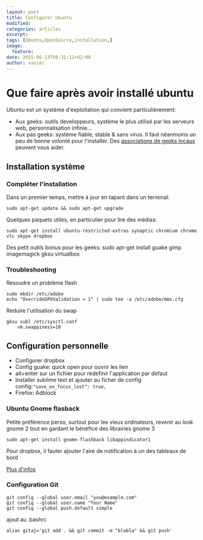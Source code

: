 ```yaml
---
layout: post
title: Configurer Ubuntu
modified:
categories: articles
excerpt:
tags: [Ubuntu,OpenSource,installation,]
image:
  feature:
date: 2015-06-13T08:31:11+02:00
author: xavier
---
```

# Que faire après avoir installé ubuntu

Ubuntu est un système d'exploitation qui convient particulièrement:
* Aux geeks: outils developpeurs, système le plus utilisé par les serveurs web, personnalisation infinie...
* Aux pas geeks: système fiable, stable & sans virus. Il faut néanmoins un peu de bonne volonté pour l'installer. Des [associations de geeks locaux](https://aful.org/gul) peuvent vous aider.

## Installation système

###  Compléter l'installation

Dans un premier temps, mettre à jour en tapant dans un terminal:

    sudo apt-get update && sudo apt-get upgrade

Quelques paquets utiles, en particulier pour lire des médias:

    sudo apt-get install ubuntu-restricted-extras synaptic chromium chrome vlc skype dropbox

Des petit outils bonus pour les geeks:
    sudo apt-get install guake gimp imagemagick gksu virtualbox

### Troubleshooting

Resoudre un problème flash

    sudo mkdir /etc/adobe
    echo "OverrideGPUValidation = 1" | sudo tee -a /etc/adobe/mms.cfg

Reduire l'utilisation du swap

	gksu subl /etc/sysctl.conf
		vm.swappiness=10


## Configuration personnelle

* Configurer dropbox
* Config guake: quick open pour ouvrir les lien
* alt+enter sur un fichier pour redefinir l'application par defaut
* Installer sublime text et ajouter au ficher de config config:`"save_on_focus_lost": true,`
* Firefox: Adblock

### Ubuntu Gnome flasback

Petite préférence perso, surtout pour les vieux ordinateurs, revenir au look gnome 2 tout en gardant le bénéfice des librairies gnome 3

	sudo apt-get install gnome-flashback libappindicator1

Pour dropbox, il fauter ajouter l'aire de notification à un des tableaux de bord

[Plus d'infos](http://www.binarytides.com/install-gnome-flashback-ubuntu/)

### Configuration Git
    git config --global user.email "you@example.com"
    git config --global user.name "Your Name"
    git config --global push.default simple

ajout au .bashrc

    alias gitaj='git add . && git commit -m "blabla" && git push'





